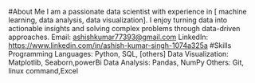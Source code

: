  #About Me
  I am a passionate data scientist with experience in [ machine learning, data analysis, data visualization]. 
  I enjoy turning data into actionable insights and solving complex problems through data-driven approaches.
  Email: ashishkumar77393@gmail.com
  LinkedIn: https://www.linkedin.com/in/ashish-kumar-singh-1074a325a
 #Skills
  Programming Languages: Python, SQL, [others]
  Data Visualization: Matplotlib, Seaborn,powerBi
  Data Analysis: Pandas, NumPy
  Others: Git, linux command,Excel
  
 
